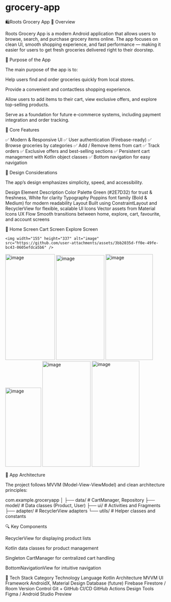 # grocery-app
🛍️Roots Grocery App
📖 Overview

Roots Grocery App is a modern Android application that allows users to browse, search, and purchase grocery items online.
The app focuses on clean UI, smooth shopping experience, and fast performance — making it easier for users to get fresh groceries delivered right to their doorstep.

🎯 Purpose of the App

The main purpose of the app is to:

Help users find and order groceries quickly from local stores.

Provide a convenient and contactless shopping experience.

Allow users to add items to their cart, view exclusive offers, and explore top-selling products.

Serve as a foundation for future e-commerce systems, including payment integration and order tracking.

🧩 Core Features

✅ Modern & Responsive UI
✅ User authentication (Firebase-ready)
✅ Browse groceries by categories
✅ Add / Remove items from cart
✅ Track orders
✅ Exclusive offers and best-selling sections
✅ Persistent cart management with Kotlin object classes
✅ Bottom navigation for easy navigation

🎨 Design Considerations

The app’s design emphasizes simplicity, speed, and accessibility.

Design Element	Description
Color Palette	Green (#2E7D32) for trust & freshness, White for clarity
Typography	Poppins font family (Bold & Medium) for modern readability
Layout	Built using ConstraintLayout and RecyclerView for flexible, scalable UI
Icons	Vector assets from Material Icons
UX Flow	Smooth transitions between home, explore, cart, favourite, and account screens

📱 Home Screen	Cart Screen	Explore Screen

	<img width="155" height="337" alt="image" src="https://github.com/user-attachments/assets/3bb2035d-ff0e-49fe-bc43-0605efdca5b6" />

<img width="155" height="332" alt="image" src="https://github.com/user-attachments/assets/f4136a1c-aa5e-49c6-a90d-ed91a95a8100" />
<img width="151" height="329" alt="image" src="https://github.com/user-attachments/assets/93f98cbf-a843-40dc-8778-1e6baf2ff9a3" />
<img width="148" height="332" alt="image" src="https://github.com/user-attachments/assets/6aa77124-f8e4-4828-92e2-a23dd873c93f" />
<img width="112" height="248" alt="image" src="https://github.com/user-attachments/assets/ac066445-0fb6-40ac-ba91-c437702e8d71" />
<img width="151" height="331" alt="image" src="https://github.com/user-attachments/assets/b0e9e9e5-f8c0-49b2-a3b7-0d34ebd98382" />
<img width="149" height="332" alt="image" src="https://github.com/user-attachments/assets/1de1ccd5-f57d-4d88-8553-6add956aefd3" />

	
🧠 App Architecture

The project follows MVVM (Model-View-ViewModel) and clean architecture principles:

com.example.groceryapp
│
├── data/               # CartManager, Repository
├── model/              # Data classes (Product, User)
├── ui/                 # Activities and Fragments
├── adapter/            # RecyclerView adapters
└── utils/              # Helper classes and constants

🔍 Key Components

RecyclerView for displaying product lists

Kotlin data classes for product management

Singleton CartManager for centralized cart handling

BottomNavigationView for intuitive navigation

🧰 Tech Stack
Category	Technology
Language	Kotlin
Architecture	MVVM
UI Framework	AndroidX, Material Design
Database (future)	Firebase Firestore / Room
Version Control	Git + GitHub
CI/CD	GitHub Actions
Design Tools	Figma / Android Studio Preview
